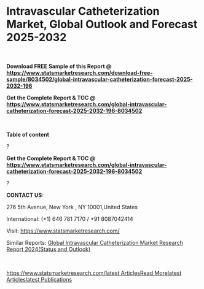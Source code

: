 <h1>Intravascular Catheterization Market, Global Outlook and Forecast 2025-2032</h1><br/><p><strong>Download FREE Sample of this Report @ <a href="https://www.statsmarketresearch.com/download-free-sample/8034502/global-intravascular-catheterization-forecast-2025-2032-196">https://www.statsmarketresearch.com/download-free-sample/8034502/global-intravascular-catheterization-forecast-2025-2032-196</a></strong></p>
 
 
 
 <div><b>Get the Complete Report & TOC @ <a href="https://www.statsmarketresearch.com/global-intravascular-catheterization-forecast-2025-2032-196-8034502">https://www.statsmarketresearch.com/global-intravascular-catheterization-forecast-2025-2032-196-8034502</a></b></div>
 
 
 
 <p><br />
 
 <b>Table of content</b></p>
 
 
 
 <p>? </p>
 
 
 
 <div><b>Get the Complete Report & TOC @ <a href="https://www.statsmarketresearch.com/global-intravascular-catheterization-forecast-2025-2032-196-8034502">https://www.statsmarketresearch.com/global-intravascular-catheterization-forecast-2025-2032-196-8034502</a></b></div>
 
 
 
 <p>? </p>
 
 
 
 <p><b>CONTACT US:</b><br />
 
 276 5th Avenue, New York , NY 10001,United States<br />
 
 International: (+1) 646 781 7170 / +91 8087042414<br />
 
 Visit: <a href="https://www.statsmarketresearch.com/">https://www.statsmarketresearch.com/</a><br />
 
 Similar Reports: <a href="https://www.statsmarketresearch.com/global-intravascular-catheterization-forecast-2025-2032-196-8034502">Global Intravascular Catheterization Market Research Report 2024(Status and Outlook)</a><br />
 
 <br />
 
 <a href="https://gyeongbokgung.com">https://www.statsmarketresearch.com/</a><a href="https://hallyeomaritime.com">latest Articles</a><a href="https://jingwansa.com">Read More</a><a href="https://nguoiviet.jp/">latest Articles</a><a href="https://www.intelmarketresearch.com/">latest Publications</a></p>